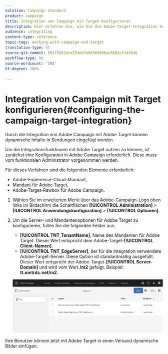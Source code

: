 ```yaml
---
solution: Campaign Standard
product: campaign
title: Integration von Campaign mit Target konfigurieren
description: Hier erfahren Sie, wie Sie die Adobe-Target-Integration konfigurieren müssen, um dynamischen Inhalt in Adobe Campaign verwenden zu können.
audience: integrating
content-type: reference
topic-tags: working-with-campaign-and-target
translation-type: ht
source-git-commit: 501f52624ce253eb7b0d36d908ac8502cf1d3b48
workflow-type: ht
source-wordcount: '193'
ht-degree: 100%

---
```



# Integration von Campaign mit Target konfigurieren{#configuring-the-campaign-target-integration}

Durch die Integration von Adobe Campaign mit Adobe Target können dynamische Inhalte in Sendungen eingefügt werden.

Um die Integrationsfunktionen mit Adobe Target nutzen zu können, ist zunächst eine Konfiguration in Adobe Campaign erforderlich. Diese muss vom funktionalen Administrator vorgenommen werden.

Für dieses Verfahren sind die folgenden Elemente erforderlich:

* Adobe-Experience-Cloud-Mandant,
* Mandant für Adobe Target,
* Adobe-Target-Rawbox für Adobe Campaign.

1. Wählen Sie im erweiterten Menü über das Adobe-Campaign-Logo oben links im Bildschirm die Schaltflächen **[!UICONTROL Administration]** > **[!UICONTROL Anwendungskonfiguration]** > **[!UICONTROL Optionen]**.
1. Um die Server- und Mandantenoptionen für Adobe Target zu konfigurieren, füllen Sie die folgenden Felder aus:

   * **[!UICONTROL TNT_TenantName]**, Name des Mandanten für Adobe Target. Dieser Wert entspricht dem Adobe-Target-**[!UICONTROL Client-Namen]**.
   * **[!UICONTROL TNT_EdgeServer]**, der für die Integration verwendete Adobe-Target-Server. Diese Option ist standardmäßig ausgefüllt. Dieser Wert entspricht der Adobe-Target-**[!UICONTROL Server-Domain]** und wird vom Wert **/m2** gefolgt. Beispiel: **tt.omtrdc.net/m2**.

   ![](assets/tar_options.png)

Ihre Benutzer können jetzt mit Adobe Target in einen Versand dynamische Bilder einfügen.

